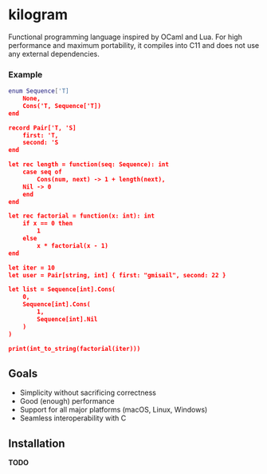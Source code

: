 # kilogram

Functional programming language inspired by OCaml and Lua. For high performance and maximum portability, it compiles
into C11 and does not use any external dependencies.

### Example

```lua
enum Sequence['T]
    None,
    Cons('T, Sequence['T])
end

record Pair['T, 'S]
    first: 'T,
    second: 'S
end

let rec length = function(seq: Sequence): int
    case seq of 
        Cons(num, next) -> 1 + length(next),
	Nil -> 0
    end
end

let rec factorial = function(x: int): int 
    if x == 0 then 
    	1
    else 
    	x * factorial(x - 1)
end

let iter = 10
let user = Pair[string, int] { first: "gmisail", second: 22 }

let list = Sequence[int].Cons(
    0, 
    Sequence[int].Cons(
        1, 
        Sequence[int].Nil
    )
)

print(int_to_string(factorial(iter)))
```

## Goals

- Simplicity without sacrificing correctness
- Good (enough) performance
- Support for all major platforms (macOS, Linux, Windows)
- Seamless interoperability with C

## Installation

**TODO**
